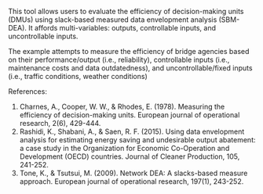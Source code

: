 This tool allows users to evaluate the efficiency of decision-making units (DMUs) using slack-based measured data envelopment analysis (SBM-DEA).
It affords multi-variables: outputs, controllable inputs, and uncontrollable inputs. 

The example attempts to measure the efficiency of bridge agencies based on their performance/output (i.e., reliability), controllable inputs (i.e., maintenance costs and data outdatedness), and uncontrollable/fixed inputs (i.e., traffic conditions, weather conditions)


References:
1) Charnes, A., Cooper, W. W., & Rhodes, E. (1978). Measuring the efficiency of decision-making units. European journal of operational research, 2(6), 429-444.
2) Rashidi, K., Shabani, A., & Saen, R. F. (2015). Using data envelopment analysis for estimating energy saving and undesirable output abatement: a case study in the 
   Organization for Economic Co-Operation and Development (OECD) countries. Journal of Cleaner Production, 105, 241-252.
3) Tone, K., & Tsutsui, M. (2009). Network DEA: A slacks-based measure approach. European journal of operational research, 197(1), 243-252.

